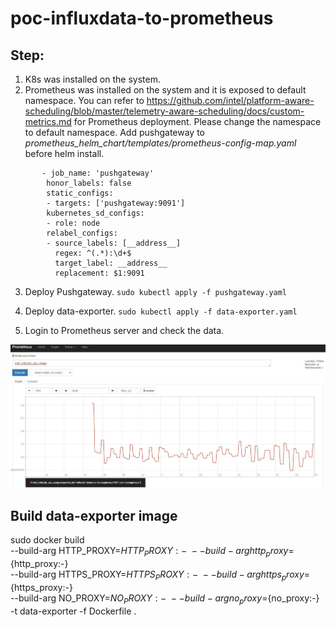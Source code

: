 # poc-influxdata-to-prometheus
## Step:
1. K8s was installed on the system.
2. Prometheus was installed on the system and it is exposed to default namespace. You can refer to https://github.com/intel/platform-aware-scheduling/blob/master/telemetry-aware-scheduling/docs/custom-metrics.md for Prometheus deployment. Please change the namespace to default namespace.
Add pushgateway to _prometheus_helm_chart/templates/prometheus-config-map.yaml_ before helm install. 
```
       - job_name: 'pushgateway'
        honor_labels: false
        static_configs:
        - targets: ['pushgateway:9091']
        kubernetes_sd_configs:
        - role: node
        relabel_configs:
        - source_labels: [__address__]
          regex: ^(.*):\d+$
          target_label: __address__
          replacement: $1:9091
```


3. Deploy Pushgateway. 
`sudo kubectl apply -f pushgateway.yaml`
4. Deploy data-exporter.
`sudo kubectl apply -f data-exporter.yaml`

5. Login to Prometheus server and check the data.
<img src="images/cpu_usage_on_prometheus.JPG"/>

## Build data-exporter image
sudo docker build \
     --build-arg HTTP_PROXY=${HTTP_PROXY:-} \
     --build-arg http_proxy=${http_proxy:-} \
     --build-arg HTTPS_PROXY=${HTTPS_PROXY:-} \
     --build-arg https_proxy=${https_proxy:-} \
     --build-arg NO_PROXY=${NO_PROXY:-} \
     --build-arg no_proxy=${no_proxy:-} \
     -t data-exporter -f Dockerfile .